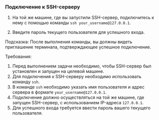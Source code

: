 
### Подключение к SSH-серверу

1. На той же машине, где вы запустили SSH-сервер, подключитесь к нему с помощью команды `ssh your_username@127.0.0.1`.

2. Введите пароль текущего пользователя для успешного входа.

Подсказка: После выполнения команды, вы должны видеть приглашение терминала, подтверждающее успешное подключение.

Требования:
1. Перед выполнением задачи необходимо, чтобы SSH-сервер был установлен и запущен на целевой машине. 
2. Для подключения к SSH-серверу необходимо использовать команду `ssh`. 
3. В команде `ssh` необходимо указать имя пользователя и адрес сервера в формате `your_username@127.0.0.1`. 
4. Подключение должно осуществляться на той же машине, где запущен SSH-сервер, с использованием IP-адреса `127.0.0.1`. 
5. Для успешного входа требуется ввести пароль вашего текущего пользователя.